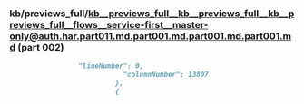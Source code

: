 ### kb/previews_full/kb__previews_full__kb__previews_full__kb__previews_full__flows__service-first__master-only@auth.har.part011.md.part001.md.part001.md.part001.md (part 002)

```md
                 "lineNumber": 0,
                            "columnNumber": 13807
                          },
                          {
            
```

```
